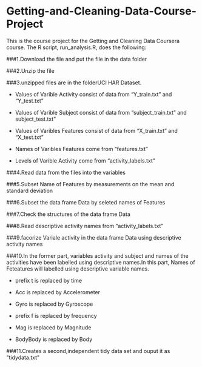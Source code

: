 # Getting-and-Cleaning-Data-Course-Project
This is the course project for the Getting and Cleaning Data Coursera course. The R script, run_analysis.R, does the following:

###1.Download the file and put the file in the data folder

###2.Unzip the file

###3.unzipped files are in the folderUCI HAR Dataset.

  * Values of Varible Activity consist of data from “Y_train.txt” and “Y_test.txt”

  * Values of Varible Subject consist of data from “subject_train.txt” and subject_test.txt"

  * Values of Varibles Features consist of data from “X_train.txt” and “X_test.txt”

  * Names of Varibles Features come from “features.txt”

  * Levels of Varible Activity come from “activity_labels.txt”

###4.Read data from the files into the variables

###5.Subset Name of Features by measurements on the mean and standard deviation

###6.Subset the data frame Data by seleted names of Features

###7.Check the structures of the data frame Data

###8.Read descriptive activity names from “activity_labels.txt”

###9.facorize Variale activity in the data frame Data using descriptive activity names

###10.In the former part, variables activity and subject and names of the activities have been labelled using descriptive names.In this part, Names of Feteatures will labelled using descriptive variable names.

  * prefix t is replaced by time

  * Acc is replaced by Accelerometer

  * Gyro is replaced by Gyroscope

  * prefix f is replaced by frequency

  * Mag is replaced by Magnitude

  * BodyBody is replaced by Body

###11.Creates a second,independent tidy data set and ouput it as "tidydata.txt"
